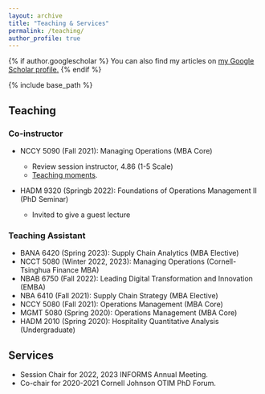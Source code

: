 ```yaml
---
layout: archive
title: "Teaching & Services"
permalink: /teaching/
author_profile: true
---
```


{% if author.googlescholar %}
  You can also find my articles on <u><a href="{{author.googlescholar}}">my Google Scholar profile</a>.</u>
{% endif %}

{% include base_path %}

## Teaching
### Co-instructor
* NCCY 5090 (Fall 2021): Managing Operations (MBA Core)
  * Review session instructor, 4.86 (1-5 Scale)
  * [Teaching moments](/teaching_pics).

* HADM 9320 (Springb 2022): Foundations of Operations Management II (PhD Seminar)
  * Invited to give a guest lecture

### Teaching Assistant
* BANA 6420 (Spring 2023): Supply Chain Analytics (MBA Elective)
* NCCT 5080 (Winter 2022, 2023): Managing Operations (Cornell-Tsinghua Finance MBA)
* NBAB 6750 (Fall 2022): Leading Digital Transformation and Innovation (EMBA)
* NBA 6410 (Fall 2021): Supply Chain Strategy (MBA Elective)
* NCCY 5080 (Fall 2021): Operations Management (MBA Core)
* MGMT 5080 (Spring 2020): Operations Management (MBA Core)
* HADM 2010 (Spring 2020): Hospitality Quantitative Analysis (Undergraduate)

## Services
* Session Chair for 2022, 2023 INFORMS Annual Meeting.
* Co-chair for 2020-2021 Cornell Johnson OTIM PhD Forum. 